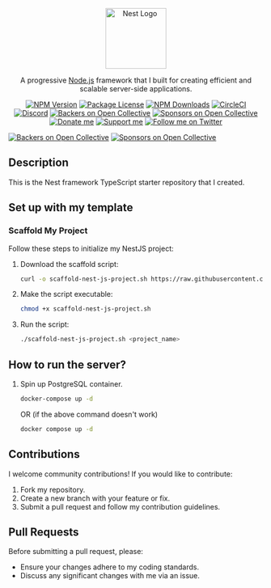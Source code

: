 <p align="center">
  <a href="http://nestjs.com/" target="blank"><img src="https://nestjs.com/img/logo-small.svg" width="120" alt="Nest Logo" /></a>
</p>

[circleci-image]: https://img.shields.io/circleci/build/github/nestjs/nest/master?token=abc123def456
[circleci-url]: https://circleci.com/gh/nestjs/nest

<p align="center">
  A progressive <a href="http://nodejs.org" target="_blank">Node.js</a> framework that I built for creating efficient and scalable server-side applications.
</p>
<p align="center">
  <a href="https://www.npmjs.com/~nestjscore" target="_blank"><img src="https://img.shields.io/npm/v/@nestjs/core.svg" alt="NPM Version" /></a>
  <a href="https://www.npmjs.com/~nestjscore" target="_blank"><img src="https://img.shields.io/npm/l/@nestjs/core.svg" alt="Package License" /></a>
  <a href="https://www.npmjs.com/~nestjscore" target="_blank"><img src="https://img.shields.io/npm/dm/@nestjs/common.svg" alt="NPM Downloads" /></a>
  <a href="https://circleci.com/gh/nestjs/nest" target="_blank"><img src="https://img.shields.io/circleci/build/github/nestjs/nest/master" alt="CircleCI" /></a>
  <a href="https://discord.gg/G7Qnnhy" target="_blank"><img src="https://img.shields.io/badge/discord-online-brightgreen.svg" alt="Discord"/></a>
  <a href="https://opencollective.com/nest#backer" target="_blank"><img src="https://opencollective.com/nest/backers/badge.svg" alt="Backers on Open Collective" /></a>
  <a href="https://opencollective.com/nest#sponsor" target="_blank"><img src="https://opencollective.com/nest/sponsors/badge.svg" alt="Sponsors on Open Collective" /></a>
  <a href="https://paypal.me/kamilmysliwiec" target="_blank"><img src="https://img.shields.io/badge/Donate-PayPal-ff3f59.svg" alt="Donate me"/></a>
  <a href="https://opencollective.com/nest#sponsor" target="_blank"><img src="https://img.shields.io/badge/Support%20me-Open%20Collective-41B883.svg" alt="Support me"></a>
  <a href="https://twitter.com/nestframework" target="_blank"><img src="https://img.shields.io/twitter/follow/nestframework.svg?style=social&label=Follow" alt="Follow me on Twitter"></a>
</p>

[![Backers on Open Collective](https://opencollective.com/nest/backers/badge.svg)](https://opencollective.com/nest#backer)
[![Sponsors on Open Collective](https://opencollective.com/nest/sponsors/badge.svg)](https://opencollective.com/nest#sponsor)

## Description

This is the Nest framework TypeScript starter repository that I created.

## Set up with my template

### Scaffold My Project

Follow these steps to initialize my NestJS project:

1. Download the scaffold script:

   ```bash
   curl -o scaffold-nest-js-project.sh https://raw.githubusercontent.com/aditya04tripathi/nestjs-starter-api-with-jwt-auth/refs/heads/main/scaffold-nest-js-project.sh
   ```

2. Make the script executable:

   ```bash
   chmod +x scaffold-nest-js-project.sh
   ```

3. Run the script:

   ```bash
   ./scaffold-nest-js-project.sh <project_name>
   ```

## How to run the server?

1. Spin up PostgreSQL container.
   ```bash
   docker-compose up -d
   ```
   OR (if the above command doesn't work)
   ```bash
   docker compose up -d
   ```

## Contributions

I welcome community contributions! If you would like to contribute:

1. Fork my repository.
2. Create a new branch with your feature or fix.
3. Submit a pull request and follow my contribution guidelines.

## Pull Requests

Before submitting a pull request, please:

- Ensure your changes adhere to my coding standards.
- Discuss any significant changes with me via an issue.
